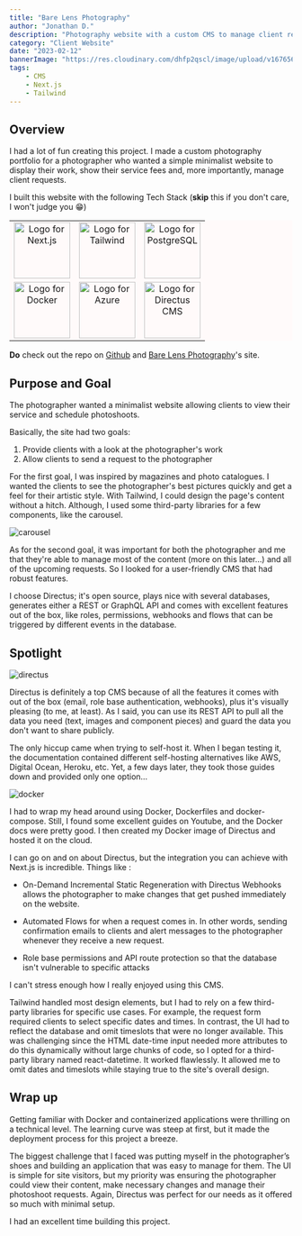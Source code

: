 ```yaml
---
title: "Bare Lens Photography"
author: "Jonathan D."
description: "Photography website with a custom CMS to manage client request"
category: "Client Website"
date: "2023-02-12"
bannerImage: "https://res.cloudinary.com/dhfp2qscl/image/upload/v1676564609/portfolio/barelens_banner_t66qp8.jpg"
tags:
    - CMS
    - Next.js
    - Tailwind 
---
```


## Overview

I had a lot of fun creating this project. I made a custom photography portfolio for a photographer who wanted a simple minimalist website to display their work, show their service fees and, more importantly, manage client requests.

I built this website with the following Tech Stack (**skip** this if you don't care, I won't judge you 😁)

<table style="background-color:snow;">
  <tr>
    <td align="center" valign="center"><img alt="Logo for Next.js" src="https://cdn.jsdelivr.net/gh/devicons/devicon/icons/nextjs/nextjs-original-wordmark.svg" width="100" height="100"/></td>
    <td align="center" valign="center"><img alt="Logo for Tailwind" src="https://cdn.jsdelivr.net/gh/devicons/devicon/icons/tailwindcss/tailwindcss-original-wordmark.svg" width="100" height="100"/></td>
    <td align="center" valign="center"><img alt="Logo for PostgreSQL" src="https://cdn.jsdelivr.net/gh/devicons/devicon/icons/postgresql/postgresql-original-wordmark.svg" width="100" height="100"/></td>
    </tr>
    <tr>
    <td align="center" valign="center"><img alt="Logo for Docker" src="https://cdn.jsdelivr.net/gh/devicons/devicon/icons/docker/docker-original-wordmark.svg" width="100" height="100"/></td>
    <td align="center" valign="center"><img alt="Logo for Azure" src="https://cdn.jsdelivr.net/gh/devicons/devicon/icons/azure/azure-original-wordmark.svg" width="100" height="100"/></td>
    <td align="center" valign="center"><img alt="Logo for Directus CMS" src="https://user-images.githubusercontent.com/522079/43096167-3a1b1118-8e86-11e8-9fb2-7b4e3b1368bc.png" width="100" height="100"/></td>
    </tr>
</table>

**Do** check out the repo on [Github](https://github.com/Jdure/Barelens) and [Bare Lens Photography](https://barelens.vercel.app/)'s site.

## Purpose and Goal

The photographer wanted a minimalist website allowing clients to view their service and schedule photoshoots.

Basically, the site had two goals:

1. Provide clients with a look at the photographer's work
2. Allow clients to send a request to the photographer

For the first goal, I was inspired by magazines and photo catalogues. I wanted the clients to see the photographer's best pictures quickly and get a feel for their artistic style. With Tailwind, I could design the page's content without a hitch. Although, I used some third-party libraries for a few components, like the carousel.

![carousel](https://res.cloudinary.com/dhfp2qscl/image/upload/v1676564609/portfolio/barelens_banner_t66qp8.jpg)

As for the second goal, it was important for both the photographer and me that they're able to manage most of the content (more on this later…) and all of the upcoming requests. So I looked for a user-friendly CMS that had robust features.

I choose Directus; it's open source, plays nice with several databases, generates either a REST or GraphQL API and comes with excellent features out of the box, like roles, permissions, webhooks and flows that can be triggered by different events in the database.

## Spotlight

![directus](https://res.cloudinary.com/dhfp2qscl/image/upload/v1676565443/portfolio/directus_zo64c5.jpg)

Directus is definitely a top CMS because of all the features it comes with out of the box (email, role base authentication, webhooks), plus it's visually pleasing (to me, at least). As I said, you can use its REST API to pull all the data you need (text, images and component pieces) and guard the data you don't want to share publicly.

The only hiccup came when trying to self-host it. When I began testing it,  the documentation contained different self-hosting alternatives like AWS, Digital Ocean, Heroku, etc. Yet, a few days later, they took those guides down and provided only one option…

![docker](https://www.docker.com/wp-content/uploads/2022/03/horizontal-logo-monochromatic-white.png)

I had to wrap my head around using Docker, Dockerfiles and docker-compose. Still, I found some excellent guides on Youtube, and the Docker docs were pretty good. I then created my Docker image of Directus and hosted it on the cloud. 

I can go on and on about Directus, but the integration you can achieve with Next.js is incredible. Things like :

- On-Demand Incremental Static Regeneration with Directus Webhooks allows the photographer to make changes that get pushed immediately on the website.

- Automated Flows for when a request comes in. In other words, sending confirmation emails to clients and alert messages to the photographer whenever they receive a new request.

- Role base permissions and API route protection so that the database isn't vulnerable to specific attacks

I can't stress enough how I really enjoyed using this CMS.

Tailwind handled most design elements, but I had to rely on a few third-party libraries for specific use cases. For example, the request form required clients to select specific dates and times. In contrast, the UI had to reflect the database and omit timeslots that were no longer available. This was challenging since the HTML date-time input needed more attributes to do this dynamically without large chunks of code, so I opted for a third-party library named react-datetime. It worked flawlessly. It allowed me to omit dates and timeslots while staying true to the site's overall design.

## Wrap up

Getting familiar with Docker and containerized applications were thrilling on a technical level. The learning curve was steep at first, but it made the deployment process for this project a breeze.

The biggest challenge that I faced was putting myself in the photographer’s shoes and building an application that was easy to manage for them. The UI is simple for site visitors, but my priority was ensuring the photographer could view their content, make necessary changes and manage their photoshoot requests. Again, Directus was perfect for our needs as it offered so much with minimal setup.

I had an excellent time building this project.
